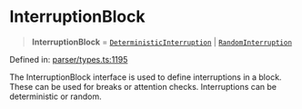 # InterruptionBlock

> **InterruptionBlock** = [`DeterministicInterruption`](../interfaces/DeterministicInterruption.md) \| [`RandomInterruption`](../interfaces/RandomInterruption.md)

Defined in: [parser/types.ts:1195](https://github.com/revisit-studies/study/blob/d85836850c66a7e523578f6b0e32c1027d11846b/src/parser/types.ts#L1195)

The InterruptionBlock interface is used to define interruptions in a block. These can be used for breaks or attention checks. Interruptions can be deterministic or random.
